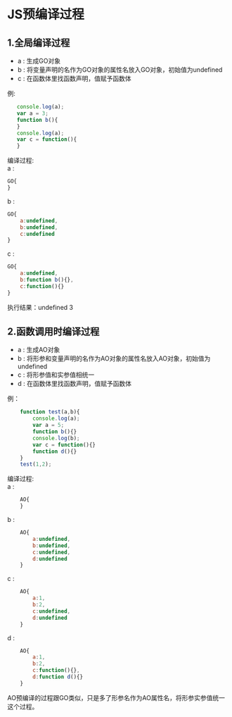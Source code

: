 # JS预编译过程
## 1.全局编译过程
* a : 生成GO对象
* b : 将变量声明的名作为GO对象的属性名放入GO对象，初始值为undefined
* c : 在函数体里找函数声明，值赋予函数体  

例:
```javaScript
   console.log(a);
   var a = 3;
   function b(){
   }
   console.log(a);
   var c = function(){
   }
```
编译过程:  
a : 
```javaScript
GO{   
}
```
b :  
```javaScript
GO{  
    a:undefined,  
    b:undefined,  
    c:undefined  
}
```
c :
```javaScript
GO{  
    a:undefined,  
    b:function b(){},  
    c:function(){}  
}
```
执行结果：undefined 3
## 2.函数调用时编译过程
* a : 生成AO对象
* b : 将形参和变量声明的名作为AO对象的属性名放入AO对象，初始值为undefined
* c : 将形参值和实参值相统一
* d : 在函数体里找函数声明，值赋予函数体  

例：
```javaScript
    function test(a,b){
        console.log(a);
        var a = 5;
        function b(){}
        console.log(b);
        var c = function(){}
        function d(){}
    }
    test(1,2);
```
编译过程:  
a :  
```javaScript
    AO{
    }
```
b :  
```javaScript
    AO{
        a:undefined,  
        b:undefined,  
        c:undefined,  
        d:undefined
    }
```
c : 
```javaScript
    AO{
        a:1,  
        b:2,  
        c:undefined,  
        d:undefined
    }
```
d : 
```javaScript
    AO{
        a:1,  
        b:2,  
        c:function(){},  
        d:function d(){}
    }
```
AO预编译的过程跟GO类似，只是多了形参名作为AO属性名，将形参实参值统一这个过程。